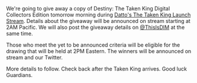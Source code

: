 We're going to give away a copy of Destiny: The Taken King Digital Collectors Edition tomorrow morning during [Datto's The Taken King Launch Stream](http://www.twitch.tv/itsdatto).  Details about the giveaway will be announced on stream starting at 2AM Pacific. We will also post the giveaway details on [@ThisIsDIM](http://twitter.com/ThisIsDIM) at the same time. 

Those who meet the yet to be announced criteria will be eligible for the drawing that will be held at 2PM Eastern. The winners will be announced on stream and our Twitter. 

More details to follow. Check back after the Taken King arrives. 
Good luck Guardians. 
